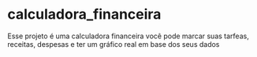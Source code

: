 # calculadora_financeira
Esse projeto é uma calculadora financeira
você pode marcar suas tarfeas, receitas, despesas e ter um gráfico real em base dos seus dados
